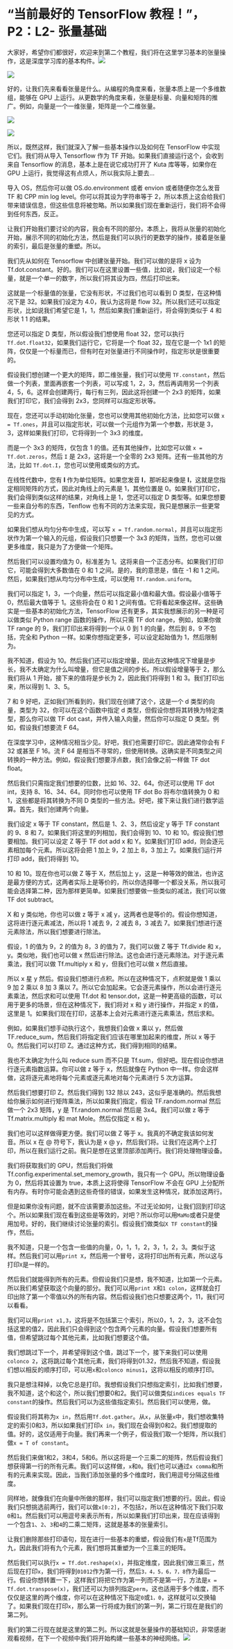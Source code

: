 # “当前最好的 TensorFlow 教程！”，P2：L2- 张量基础 

大家好，希望你们都很好，欢迎来到第二个教程，我们将在这里学习基本的张量操作，这是深度学习库的基本构件。![](img/7ffb08bbd461d4091e2fe98a3295e419_1.png)

![](img/7ffb08bbd461d4091e2fe98a3295e419_2.png)

好的，让我们先来看看张量是什么。从编程的角度来看，张量本质上是一个多维数组，能够在 GPU 上运行。从更数学的角度来看，张量是标量、向量和矩阵的推广。例如，向量是一个一维张量，矩阵是一个二维张量。

![](img/7ffb08bbd461d4091e2fe98a3295e419_4.png)

![](img/7ffb08bbd461d4091e2fe98a3295e419_5.png)

所以，既然这样，我们就深入了解一些基本操作以及如何在 TensorFlow 中实现它们。我们将从导入 Tensorflow 作为 TF 开始。如果我们直接运行这个，会收到来自 Tensorflow 的消息，基本上是在说它成功打开了 Kuta 库等等，如果你在 GPU 上运行，我觉得这有点烦人，所以我实际上要去...

导入 OS，然后你可以做 OS.do.environment 或者 envion 或者随便你怎么发音 TF 和 CPP min log level。你可以将其设为字符串等于 2，所以本质上这会给我们带来错误信息，但这些信息将被忽略。所以如果我们现在重新运行，我们将不会得到任何东西，反正。

让我们开始我们要讨论的内容，我会有不同的部分。本质上，我将从张量的初始化开始，展示不同的初始化方法，然后是我们可以执行的更数学的操作，接着是张量的索引，最后是张量的重塑。所以。

我们先从如何在 Tensorflow 中创建张量开始。我们可以做的是将 x 设为 Tf.dot.constant。好的。我们可以在这里设置一些值，比如说，我们设定一个标量，就是一个单一的数字，所以我们将其设为四，然后打印出来。

这就是一个标量值的张量，它没有形状，不过我们也可以看到 D 类型，在这种情况下是 32。如果我们设定为 4.0，我认为这将是 flow 32。所以我们还可以指定形状，比如说我们希望它是 1，1，然后如果我们重新运行，将会得到类似于 4 和形状 1 1 的结果。

您还可以指定 D 类型，所以假设我们想使用 float 32，您可以执行 `Tf.dot.float32`，如果我们运行它，它将是一个 float 32，现在它是一个 1x1 的矩阵，仅仅是一个标量而已，但有时在对张量进行不同操作时，指定形状是很重要的。

假设我们想创建一个更大的矩阵，即二维张量，我们可以使用 `TF.constant`，然后做一个列表，里面再嵌套一个列表，可以写成 1，2，3，然后再调用另一个列表 4，5，6。这样会创建两行，每行有三列，因此这将创建一个 2x3 的矩阵，如果我们打印它，我们会得到 2x3，您同样可以指定形状等。

现在，您还可以手动初始化张量，您也可以使用其他初始化方法，比如您可以做 `x = Tf.ones`，并且可以指定形状，可以做一个元组作为第一个参数，形状是 3，3，这样如果我们打印，它将得到一个 3x3 的维度。

而是一个 3x3 的矩阵，仅包含 1 的值。还有其他操作，比如您可以做 `x = Tf.dot.zeros`，然后 `I` 是 2x3，这将是一个全零的 2x3 矩阵。还有一些其他的方法，比如 `Tf.dot.I`，您也可以使用或类似的方式。

在线性代数中，您有 **I** 作为单位矩阵。如果您发音 **I**，那听起来像是 **I**，这就是您指定相同矩阵的方式，因此对角线上的元素是 1，其他位置是 0。如果我们打印它，我们会得到类似这样的结果，对角线上是 1，您还可以指定 D 类型等。如果您想要一些来自分布的东西，Tenflow 也有不同的方法来实现，我只是想展示一些更常见的方式。

如果我们想从均匀分布中生成，可以写 `x = Tf.random.normal`，并且可以指定形状作为第一个输入的元组，假设我们只想要一个 3x3 的矩阵，当然，您也可以做更多维度，我只是为了方便做一个矩阵。

然后我们可以设置均值为 0，标准差为 1。这将来自一个正态分布。如果我们打印它，可能会得到大多数值在 0 和 1 之间。是的，我的意思是，值在 -1 和 1 之间。然后，如果我们想从均匀分布中生成，可以使用 `Tf.random.uniform`。

我们可以指定 1，3，一个向量，然后可以指定最小值和最大值。假设最小值等于 0，然后最大值等于 1。这些将会在 0 和 1 之间有值。它将看起来像这样。这些确实是一些基本的初始化方法，TensorFlow 还有更多，其实我想展示的另一种是可以做类似 Python range 函数的操作，所以只需 TF dot range，例如，如果你做 TF range 的 9，我们打印出来将得到一个从 0 到 1 的向量，然后到 8，9 不包括，完全和 Python 一样。如果你想指定更多，可以设定起始值为 1，然后限制为。

我不知道，假设为 10。然后我们还可以指定增量，因此在这种情况下增量是步长，我不太确定为什么叫增量，但它是值之间的步长。所以假设增量等于 2，那么我们将从 1 开始，接下来的值将是步长为 2，因此我们将得到 1 和 3。我们打印出来，所以得到 1、3、5。

7 和 9 好吧，正如我们所看到的，我们现在创建了这个，这是一个 d 类型的向量，类型为 32，你可以在这个函数中指定 d 类型，但假设你想将其转换为特定类型，那么你可以做 TF dot cast，并传入输入向量，然后你可以指定 D 类型。例如，假设我们想要流 F 64。

在深度学习中，这种情况相当少见。好吧，我们也需要打印它。因此通常你会有 F 32 或甚至 F 16。流 F 64 是相当不寻常的，但使用转换。这确实是不同类型之间转换的一种方法。例如，假设我们想要浮点数，我们会像之前一样做 TF dot float。

然后我们只需指定我们想要的位数，比如 16、32、64。你还可以使用 TF dot int，支持 8、16、34、64。同时你也可以使用 TF dot Bo 将布尔值转换为 0 和 1，这些都是将其转换为不同 D 类型的一些方法。好吧，接下来让我们进行数学运算。首先，我们创建两个向量。

我们设定 x 等于 TF constant，然后是 1、2、3，然后设定 y 等于 TF constant 的 9、8 和 7。如果我们将这里的列相加，我们会得到 10、10 和 10。假设我们想要相加。我们可以设定 Z 等于 TF dot add x 和 Y。如果我们打印 add，则会逐元素相加每个元素。所以这将会把 1 加上 9，2 加上 8，3 加上 7。如果我们运行并打印 add，我们将得到 10。

10 和 10。现在你也可以做 Z 等于 X，然后加上 y，这是一种等效的做法，也许这是最方便的方式，这两者实际上是等价的，所以你选择哪一个都没关系，所以我可能会选择第二种，因为那样更简单。如果我们想要做一些类似的减法，我们可以做 TF dot subtract。

X 和 y 类似地，你也可以做 z 等于 x 减 y，这两者也是等价的。假设你想知道，这将进行逐元素减法，所以将 1 减去 9，2 减去 8，3 减去 7。如果我们想进行逐元素除法，所以我们想要进行除法。

假设，1 的值为 9，2 的值为 8，3 的值为 7，我们可以做 Z 等于 Tf.divide 和 x，y。类似地，我们也可以做 x 然后进行除法。这也会进行逐元素除法。对于逐元素乘法，我们可以做 Tf.multiply x 和 y，但我们也可以做 x 然后直接。

所以 x 星 y 然后。假设我们想进行点积。所以在这种情况下，点积就是做 1 乘以 9 加 2 乘以 8 加 3 乘以 7。所以它会加起来。它会逐元素操作，所以会进行逐元素乘法，然后求和可以使用 Tf.dot 和 tensor.dot，这是一种更高级的函数，可以用于更多的场景，但在这种情况下，我们将对 x 和 y 进行操作，并指定 x 的值，这里是 1。如果我们现在打印，这基本上会对元素进行逐元素乘法，然后求和。

例如，如果我们想手动执行这个，我想我们会做 x 乘以 y，然后做 TF.reduce_sum，然后我们将指定我们应该在哪里加起来的维度，所以 x 等于 0。然后我们可以打印 Z。通过这种方式，我们得到相同的结果。

我也不太确定为什么叫 reduce sum 而不只是 Tf.sum，但好吧。现在假设你想进行逐元素指数运算。你可以做 z 等于 x，然后就像在 Python 中一样。你会这样做，这将逐元素地将每个元素或逐元素地对每个元素进行 5 次方运算。

然后我们想要打印 Z。然后我们得到 132 除以 243，这似乎是准确的。然后我想给你展示如何进行矩阵乘法，所以如果我们指定，假设 TF.random.normal 然后做一个 2x3 矩阵，y 是 Tf.random.normal 然后是 3x4。我们可以做 z 等于 Tf.matrix.multiply 和 mat Mole。然后仅指定 x 和 y。

我们也可以这样做得更方便。我们可以做 Z 等于 x。我真的不确定我该如何发音。所以 x 在 @ 符号下，我认为是 x @ y，然后我们将。让我们在这两个上打印，所以在我们运行之前。我只是想在这里顶部添加两行。我们将处理物理设备。

我们将获取我们的 GPU，然后我们将做 Tf.config.experimental.set_memory_growth，我只有一个 GPU。所以物理设备为 0，然后将其设置为 true，本质上这将使得 TensorFlow 不会在 GPU 上分配所有内存。有时你可能会遇到这些奇怪的错误，如果发生这种情况，就添加这两行。

但是如果你没有问题，就不应该需要添加这些。不过无论如何，让我们回到打印这个。所以如果我们现在看到这些是等效的，对吧？所以你可以用`MaMo`或者只是使用加号。好的，我们继续讨论张量的索引。假设我们做类似`X TF constant`的操作，然后。

我不知道，只是一个包含一些值的向量，0，1，1，2，3，1，2，3。类似于这样。然后我们可以用`print X`，然后用一个冒号，这将打印出所有元素，所以这与打印`X`是一样的。

然后我们就能得到所有的元素。但假设我们只是想，我不知道，比如第一个元素。所以我们希望获取这个向量的部分。我们可以用`print X`和`1 colon`，这样就会打印出除了第一个零值以外的所有内容。然后假设我们也只想要这两个，11，我们可以看看。

我们可以用`print x1,3`，这将是不包括第三个索引，所以0，1，2，3，这不会包括这里的值2，因此我们只会得到这个包含两个元素的向量。假设我们想要所有值，但希望跳过每个其他元素，比如我们想要这个值。

我们想跳过下一个，并希望得到这个值，跳过下一个，接下来我们可以使用`colonco 2`，这将跳过每个其他元素，我们将得到01.32，然后我不知道，假设我们想以相反的顺序打印，可以用`x`和`colonco minus1`，这将以相反的顺序打印。

我只是想注释掉，以免它总是打印。我想假设我们只想指定索引，比如我们想要，我不知道，这个和这个，所以我们想要0和2。我们可以做类似`indices equals TF constant`的操作。然后我们可以为这些值指定索引。然后我们可以使用，做。

假设我们将其称为`x in`，然后用`Tf.dot.gather`。从`x`，从张量`x`中，我们想收集特定的索引0和3，所以如果我们打印`x in`，我们现在会得到0和2。我们想提取的值。好的，这仅适用于向量。我们再来一个例子，假设我们取一个矩阵，所以我们做`x = T of constant`。

然后我们来做1和2，3和4，5和6。所以这将是一个三乘二的矩阵，然后假设我们想获得第一行的所有元素。我们可以这样做，`x`和`0`。我们也可以通过`x comma`和所有的元素来实现。因此，当我们添加张量的多个维度时，我们用逗号分隔这些维度。

同样地，就像我们在向量中所做的那样，我们可以指定我们想要的行。因此，假设我们只想挑选前两行，我们可以做`x[0:2]`，不包括`2`，所以在这种情况下我们只取`0`和`1`。然后我们可以用逗号来表示所有，所以如果我们打印出来，现在应该得到一个包含`1`、`2`、`3`和`4`的二乘二矩阵，这就是基本的张量索引。

让我们删除那些打印语句，现在进行一些基本的重塑，假设我们有`x`是Tf范围为九，因此我们将有九个元素，我们想将其重塑为一个三乘三的矩阵。

然后我们可以执行`x = Tf.dot.reshape(x)`，并指定维度，因此我们做三乘三，然后现在打印`x`，我们将得到`01012`作为第一行，然后`3，4，5，6，7，8`作为最后一行。假设你想转置一下，这样我们将把它作为第一列而不是第一行，方法是`x = Tf.dot.transpose(x)`，我们还可以为排列指定`perm`，这也适用于多个维度，而不仅仅是这里的两个维度，你可以在这种情况下指定`0`或`1，0`，这样就可以交换轴了。如果我们现在打印`x`，那么第一行将成为我们的第一列，第二行现在是我们的第二列。

我们的第二行现在就是这里的第二列。所以这就是张量操作的基础知识，非常感谢观看视频，在下一个视频中我们将开始构建一些基本的神经网络。![](img/7ffb08bbd461d4091e2fe98a3295e419_7.png)
